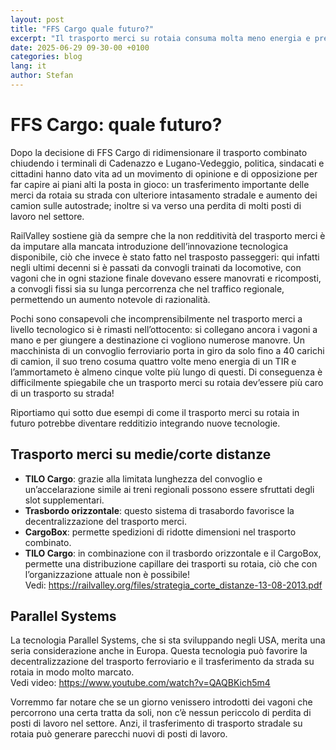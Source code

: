 ```yaml
---
layout: post
title: "FFS Cargo quale futuro?"
excerpt: "Il trasporto merci su rotaia consuma molta meno energia e presenta altri vantaggi, per cui dovrebbe essere concorrenziale rispetto a quello su strada."
date: 2025-06-29 09-30-00 +0100
categories: blog
lang: it
author: Stefan
---
```


# FFS Cargo: quale futuro?

Dopo la decisione di FFS Cargo di ridimensionare il trasporto combinato chiudendo i terminali di Cadenazzo e Lugano-Vedeggio, politica, sindacati e cittadini hanno dato vita ad un movimento di opinione e di opposizione per far capire ai piani alti la posta in gioco: un trasferimento importante delle merci da rotaia su strada con ulteriore intasamento stradale e aumento dei camion sulle autostrade; inoltre si va verso una perdita di molti posti di lavoro nel settore.

RailValley sostiene già da sempre che la non redditività del trasporto merci è da imputare alla mancata introduzione dell’innovazione tecnologica disponibile, ciò che invece è stato fatto nel trasposto passeggeri: qui infatti negli ultimi decenni si è passati da convogli trainati da locomotive, con vagoni che in ogni stazione finale dovevano essere manovrati e ricomposti, a convogli fissi sia su lunga percorrenza che nel traffico regionale, permettendo un aumento notevole di razionalità.  

Pochi sono consapevoli che incomprensibilmente nel trasporto merci a livello tecnologico si è rimasti nell’ottocento: si collegano ancora i vagoni a mano e per giungere a destinazione ci vogliono numerose manovre.
Un macchinista di un convoglio ferroviario porta in giro da solo fino a 40 carichi di camion, il suo treno cosuma quattro volte meno energia di un TIR e l’ammortameto è almeno cinque volte più lungo di questi. Di conseguenza è difficilmente spiegabile che un trasporto merci su rotaia dev’essere più caro di un trasporto su strada! 

Riportiamo qui sotto due esempi di come il trasporto merci su rotaia in futuro potrebbe diventare redditizio integrando nuove tecnologie.

## Trasporto merci su medie/corte distanze
* **TILO Cargo**: grazie alla limitata lunghezza del convoglio e un’accelarazione simile ai treni regionali possono essere sfruttati degli slot supplementari.
* **Trasbordo orizzontale**: questo sistema di trasabordo favorisce la decentralizzazione del trasporto merci.
* **CargoBox**: permette spedizioni di ridotte dimensioni nel trasporto combinato.
* **TILO Cargo**: in combinazione con il trasbordo orizzontale e il CargoBox, permette una distribuzione capillare dei trasporti su rotaia, ciò che con l’organizzazione attuale non è possibile!  
Vedi: https://railvalley.org/files/strategia_corte_distanze-13-08-2013.pdf

## Parallel Systems
La tecnologia Parallel Systems, che si sta sviluppando negli USA, merita una seria considerazione anche in Europa. Questa tecnologia può favorire la decentralizzazione del trasporto ferroviario e il
trasferimento da strada su rotaia in modo molto marcato.  
Vedi video: https://www.youtube.com/watch?v=QAQBKich5m4

Vorremmo far notare che se un giorno venissero introdotti dei vagoni che percorrono una certa tratta da soli, non c’è nessun periccolo di perdita di posti di lavoro nel settore. Anzi, il trasferimento di trasporto stradale su rotaia può generare parecchi nuovi di posti di lavoro.
